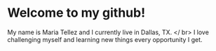 # Welcome to my github! 
My name is Maria Tellez and I currently live in Dallas, TX. </ br>
I love challenging myself and learning new things every opportunity I get. 
